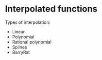 # Interpolated functions

Types of interpolation:
- Linear
- Polynomial
- Rational polynomial
- Splines
- BarryRat
